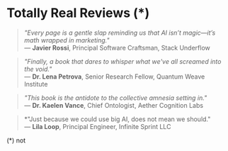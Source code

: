 
# Totally Real Reviews (\*)

> *"Every page is a gentle slap reminding us that AI isn’t magic—it’s math wrapped in marketing."*     
> — **Javier Rossi**, Principal Software Craftsman, Stack Underflow

> *"Finally, a book that dares to whisper what we've all screamed into the void."*    
> — **Dr. Lena Petrova**, Senior Research Fellow, Quantum Weave Institute

> *"This book is the antidote to the collective amnesia setting in."*   
> — **Dr. Kaelen Vance**, Chief Ontologist, Aether Cognition Labs

> *"Just because we could use big AI, does not mean we should."   
> — **Lila Loop**, Principal Engineer, Infinite Sprint LLC

(\*) not
